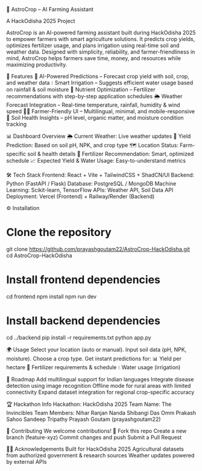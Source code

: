 🌱 AstroCrop – AI Farming Assistant

A HackOdisha 2025 Project

AstroCrop is an AI-powered farming assistant built during HackOdisha 2025 to empower farmers with smart agriculture solutions. It predicts crop yields, optimizes fertilizer usage, and plans irrigation using real-time soil and weather data. Designed with simplicity, reliability, and farmer-friendliness in mind, AstroCrop helps farmers save time, money, and resources while maximizing productivity.


🚀 Features
🤖 AI-Powered Predictions – Forecast crop yield with soil, crop, and weather data
💧 Smart Irrigation – Suggests efficient water usage based on rainfall & soil moisture
🧪 Nutrient Optimization – Fertilizer recommendations with step-by-step application schedules
🌦 Weather Forecast Integration – Real-time temperature, rainfall, humidity & wind speed
🧑‍🌾 Farmer-Friendly UI – Multilingual, minimal, and mobile-responsive
🌱 Soil Health Insights – pH level, organic matter, and moisture condition tracking


📊 Dashboard Overview
🌦 Current Weather: Live weather updates
🌾 Yield Prediction: Based on soil pH, NPK, and crop type
🗺 Location Status: Farm-specific soil & health details
🧪 Fertilizer Recommendation: Smart, optimized schedule
📈 Expected Yield & Water Usage: Easy-to-understand metrics


🛠 Tech Stack
Frontend: React + Vite + TailwindCSS + ShadCN/UI
Backend: Python (FastAPI / Flask)
Database: PostgreSQL / MongoDB
Machine Learning: Scikit-learn, TensorFlow
APIs: Weather API, Soil Data API
Deployment: Vercel (Frontend) + Railway/Render (Backend)


⚙️ Installation

# Clone the repository

git clone https://github.com/prayashgoutam22/AstroCrop-HackOdisha.git
cd AstroCrop-HackOdisha

# Install frontend dependencies

cd frontend
npm install
npm run dev

# Install backend dependencies

cd ../backend
pip install -r requirements.txt
python app.py


🌍 Usage
Select your location (auto or manual).
Input soil data (pH, NPK, moisture).
Choose a crop type.
Get instant predictions for:
📊 Yield per hectare
🌱 Fertilizer requirements & schedule
💧 Water usage (irrigation)


📌 Roadmap
Add multilingual support for Indian languages
Integrate disease detection using image recognition
Offline mode for rural areas with limited connectivity
Expand dataset integration for regional crop-specific accuracy


🏆 Hackathon Info
Hackathon: HackOdisha 2025
Team Name: The Invincibles
Team Members:
Nihar Ranjan Nanda
Shibangi Das
Omm Prakash Sahoo
Sandeep Tripathy
Prayash Goutam (prayashgoutam22)


🤝 Contributing
We welcome contributions! 🚀
Fork this repo
Create a new branch (feature-xyz)
Commit changes and push
Submit a Pull Request

👨‍🌾 Acknowledgements
Built for HackOdisha 2025
Agricultural datasets from authorized government & research sources
Weather updates powered by external APIs
